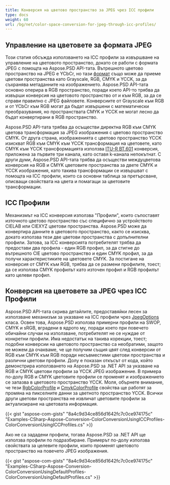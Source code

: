 ```yaml
---
title: Конверсия на цветово пространство за JPEG чрез ICC профили
type: docs
weight: 60
url: /bg/net/color-space-conversion-for-jpeg-through-icc-profiles/
---
```


## **Управление на цветовете за формата JPEG**


Този статия обсъжда използването на ICC профили за извършване на управление на цветовото пространство, докато се работи с формата JPEG с помощта на Aspose.PSD API-тата. Вътрешното цветово пространство на JPEG е YCbCr, но тази [формат](https://reference.aspose.com/psd/net/aspose.psd/pixelformat) също може да приеме цветови пространства като Grayscale, RGB, CMYK и YCCK, за да съхранява метаданните на изображението. Aspose.PSD API-тата основно оперира в RGB пространство, поради което API-то трябва да извърши конверсия на цветовото пространство от и към RGB, за да се справи правилно с JPEG файловете. Конверсиите от Grayscale към RGB и от YCbCr към RGB могат да бъдат извършени с математически преобразувания, но пространствата CMYK и YCCK не могат лесно да бъдат конвертирани в RGB пространство.

Aspose.PSD API-тата трябва да осъществи директна RGB към CMYK цветова трансформация за JPEG изображения с цветово пространство CMYK. От друга страна, изображенията с цветово пространство YCCK изискват RGB към CMYK към YCCK трансформация на цветовете, като CMYK към YCCK трансформацията използва [ITU-R BT.601](https://wikipedia.org/wiki/Rec._601) конверсия, приложена за първите три канала, като оставя k-канала непокътнат. С други думи, Aspose.PSD API-тата трябва да осъществи междуцветова конверсия на RGB и CMYK цветовите пространства за двете CMYK и YCCK изображения, като такива трансформации се извършват с помощта на ICC профили, които са основни таблица за претърсване, описващи свойствата на цвета и помагащи за цветовите трансформации.


## **ICC Профили**
Механизмът на ICC конверсия използва "Профили", които съпоставят източното цветово пространство със специфично за устройството CIELAB или CIEXYZ цветови пространства. Aspose.PSD може да конвертира данните в цветовото пространство, както се изисква, докато използва тези две цветови пространства с допълнителни профили. Затова, за ICC конверсията потребителят трябва да предостави два профила - един RGB профил, за да стигне до вътрешното CIE цветово пространство и един CMYK профил, за да получи характеристиките на цветовете CMYK. За постигане на конверсия от CMYK към RGB, трябва да се размени профилите, тоест; да се използва CMYK профилът като източен профил и RGB профилът като целеви профил.
## **Конверсия на цветовете за JPEG чрез ICC Профили**
Aspose.PSD API-тата скрива детайлите, предоставяйки лесен за използване механизъм за указване на ICC профили чрез [JpegOptions](https://reference.aspose.com/psd/net/aspose.psd.imageoptions/jpegoptions) класа. Освен това, Aspose.PSD използва примерни профили на SWOP, CMYK и sRGB, вградени в ядрото му, поради което при повечето обичайни случаи на използване, потребителят не се нуждае от конкретни профили. Има недостатък на такива корекции, тоест; подобни конверсии на цветовото пространство са необратими, защото не можем да очакваме, че ще получим същия цвят след конверсии от RGB към CMYK към RGB поради несъвместими цветови пространства и различни цветови профили. Долу е показан откъсът от кода, който демонстрира използването на Aspose.PSD за .NET API за указване на RGB и CMYK цветови профили за YCCK JPEG изображение. В примера по-долу RGB и CMYK цветовите профили се променят и изображението се запазва в цветовото пространство YCCK. Моля, обърнете внимание, че тези [RgbColorProfile](https://reference.aspose.com/psd/net/aspose.psd.imageoptions/jpegoptions/properties/rgbcolorprofile) и [CmykColorProfile](https://reference.aspose.com/psd/net/aspose.psd.imageoptions/jpegoptions/properties/cmykcolorprofile) свойства ще работят за промяна на пикселните данни за цветното пространство YCCK. Всички други цветови пространства не извличат цветовите профили за актуализиране на цветовата информация.


{{< gist "aspose-com-gists" "8a4c9d34ce856d1642fc7c0ce974175c" "Examples-CSharp-Aspose-Conversion-ColorConversionUsingICCProfiles-ColorConversionUsingICCProfiles.cs" >}}


Ако не са зададени профили, тогава Aspose.PSD за .NET API ще използва профили по подразбиране. Примерът по-долу използва свойствата за целевите профили, които променят цветовото пространство на повечето JPEG изображения.


{{< gist "aspose-com-gists" "8a4c9d34ce856d1642fc7c0ce974175c" "Examples-CSharp-Aspose-Conversion-ColorConversionUsingDefaultProfiles-ColorConversionUsingDefaultProfiles.cs" >}}